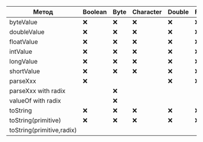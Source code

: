 | Метод                  | Boolean | Byte | Character | Double | Float | Integer | Long | Short | isStatic |
|------------------------|---------|------|-----------|--------|-------|---------|------|-------|----------|
| byteValue              | ❌       | ❌    | ❌         | ❌      | ❌     | ❌       | ❌    | ❌     |          |
| doubleValue            | ❌       | ❌    | ❌         | ❌      | ❌     | ❌       | ❌    | ❌     |          |
| floatValue             | ❌       | ❌    | ❌         | ❌      | ❌     | ❌       | ❌    | ❌     |          |
| intValue               | ❌       | ❌    | ❌         | ❌      | ❌     | ❌       | ❌    | ❌     |          |
| longValue              | ❌       | ❌    | ❌         | ❌      | ❌     | ❌       | ❌    | ❌     |          |
| shortValue             | ❌       | ❌    | ❌         | ❌      | ❌     | ❌       | ❌    | ❌     |          |
| parseXxx               | ❌       |      |           | ❌      | ❌     | ❌       | ❌    | ❌     | ❌        |
| parseXxx with radix    |         | ❌    |           |        |       | ❌       | ❌    | ❌     | ❌        |
| valueOf with radix     |         | ❌    |           |        |       | ❌       | ❌    | ❌     | ❌        |
| toString               | ❌       | ❌    | ❌         | ❌      | ❌     | ❌       | ❌    | ❌     |          |
| toString(primitive)    | ❌       | ❌    | ❌         | ❌      | ❌     | ❌       | ❌    | ❌     | ❌        |
| toString(primitive,radix) |       |      |           |        |       | ❌       | ❌    |       | ❌        |
